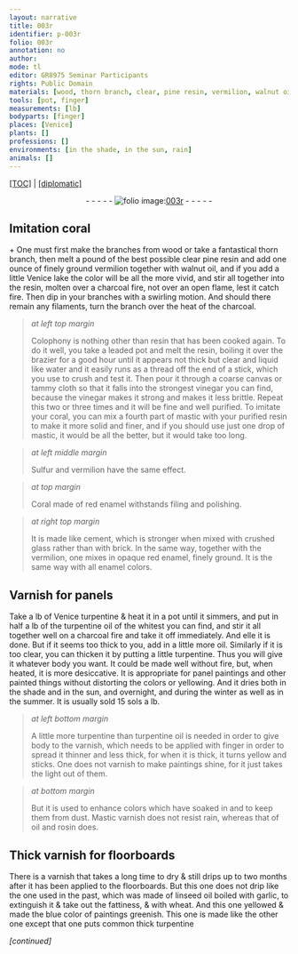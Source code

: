 ```yaml
---
layout: narrative
title: 003r
identifier: p-003r
folio: 003r
annotation: no
author:
mode: tl
editor: GR8975 Seminar Participants
rights: Public Domain
materials: [wood, thorn branch, clear, pine resin, vermilion, walnut oil,, Venice, lake, resin,, charcoal, Colophony, resin, leaded, water, canvas, tammy cloth, vinegar, coral, mastic, Sulfur, Coral, red enamel, cement, glass, brick, opaque red enamel, enamel, Varnish, Venice turpentine, turpentine oil, oil, turpentine, varnish, Mastic varnish, rosin, Thick varnish, linseed oil, garlic, wheat, common thick turpentine]
tools: [pot, finger]
measurements: [lb]
bodyparts: [finger]
places: [Venice]
plants: []
professions: []
environments: [in the shade, in the sun, rain]
animals: []
---
```


<p><a href="{{ site.baseurl }}/translation/">[TOC]</a> | <a href="{{ site.baseurl }}/texts/p-003r_tc/">[diplomatic]</a></p><div class="folio" align="center">- - - - - <a href="http://gallica.bnf.fr/ark:/12148/btv1b10500001g/f11.image" target="_blank"><img src="https://cu-mkp.github.io/2017-workshop-edition/assets/photo-icon.png" alt="folio image: " style="display:inline-block; margin-bottom:-3px;"/>003r</a> - - - - - </div>  
  

## Imitation coral

 \+ 
One must first make the branches from <span class="m">wood</span> or take a fantastical <span class="m">thorn branch</span>, then melt a pound of the best possible <span class="m">clear</span> <span class="m">pine resin</span> and add one ounce of finely ground <span class="m">vermilion</span> together with <span class="m">walnut oil,</span> and if you add a little <span class="m">Venice</span> <span class="m">lake</span> the color will be all the more vivid, and stir all together into the <span class="m">resin,</span> molten over a <span class="m">charcoal</span> fire, not over an open flame, lest it catch fire. Then dip in your branches with a swirling motion. And should there remain any filaments, turn the branch over the heat of the <span class="m">charcoal</span>.
 
> *at left top margin*
> 
> 
>   <span class="m">Colophony</span> is nothing other than <span class="m">resin</span> that has been cooked again. To do it well, you take a <span class="m">leaded</span> <span class="tl">pot</span> and melt the <span class="m">resin</span>, boiling it over the brazier for a good hour until it appears not thick but clear and liquid like <span class="m">water</span> and it easily runs as a thread off the end of a stick, which you use to crush and test it. Then pour it through a coarse <span class="m">canvas</span> or <span class="m">tammy cloth</span> so that it falls into the strongest <span class="m">vinegar</span> you can find, because the <span class="m">vinegar</span> makes it strong and makes it less brittle. Repeat this two or three times and it will be fine and well purified. To imitate your <span class="m">coral</span>, you can mix a fourth part of <span class="m">mastic</span> with your purified <span class="m">resin</span> to make it more solid and finer, and if you should use just one drop of <span class="m">mastic</span>, it would be all the better, but it would take too long. 
 
> *at left middle margin*
> 
> 
>   <span class="m">Sulfur</span> and <span class="m">vermilion</span> have the same effect.
 
> *at top margin*
> 
> 
>   <span class="m">Coral</span> made of <span class="m">red enamel</span> withstands filing and polishing.
 
> *at right top margin*
> 
> 
>   It is made like <span class="m">cement</span>, which is stronger when mixed with crushed <span class="m">glass</span> rather than with <span class="m">brick</span>. In the same way, together with the <span class="m">vermilion</span>, one mixes in <span class="m">opaque red enamel</span>, finely ground. It is the same way with all <span class="m">enamel</span> colors.
 
 
  

## <span class="m">Varnish</span> for panels

 
Take a <span class="ms">lb</span> of <span class="m"><span class="pl">Venice</span> turpentine</span> & heat it in a <span class="tl">pot</span> until it simmers, and put in half a <span class="ms">lb</span> of the <span class="m">turpentine oil</span> of the whitest you can find, and stir it all together well on a <span class="m">charcoal</span> fire and take it off immediately. And <span class="del">elle</span> it is done. But if it seems too thick to you, add in a little more <span class="m">oil</span>. Similarly if it is too clear, you can thicken it by putting a little <span class="m">turpentine</span>. Thus you will give it whatever body you want. It could be made well without fire, but, when heated, it is more desiccative. It is appropriate for panel paintings and other painted things without distorting the colors or yellowing. And it dries both <span class="env">in the shade</span> and <span class="env">in the sun</span>, and <span class="tmp">overnight</span>, and <span class="tmp">during the winter</span> as well as <span class="tmp">in the summer</span>. It is usually sold 15 <span class="cn">sols</span> a <span class="ms">lb</span>.
 
> *at left bottom margin*
> 
> 
>   A little more <span class="m">turpentine</span> than <span class="m">turpentine oil</span> is needed in order to give body to the <span class="m">varnish</span>, which needs to be applied with <span class="tl"><span class="bp">finger</span></span> in order to spread it thinner and less thick, for when it is thick, it turns yellow and sticks. One does not <span class="m">varnish</span> to make paintings shine, for it just takes the light out of them.
 
> *at bottom margin*
> 
> 
>   But it is used to enhance colors which have soaked in and to keep them from dust. <span class="m">Mastic varnish</span> does not resist <span class="env">rain</span>, whereas that of <span class="m">oil</span> and <span class="m">rosin</span> does.
 
 
  

## <span class="m">Thick varnish</span> for floorboards

 
There is a <span class="m">varnish</span> that takes a long time to dry & still drips up to two <span class="tmp">months</span> after it has been applied to the floorboards. But this one does not drip like the one used <span class="tmp">in the past</span>, which was made of <span class="m">linseed oil</span> boiled with <span class="m">garlic</span>, to extinguish it & take out the fattiness, & with <span class="m">wheat</span>. And this one yellowed & made the blue color of paintings greenish. This one is made like the other one except that one puts <span class="m">common thick turpentine</span>
 
*[continued]*
 
